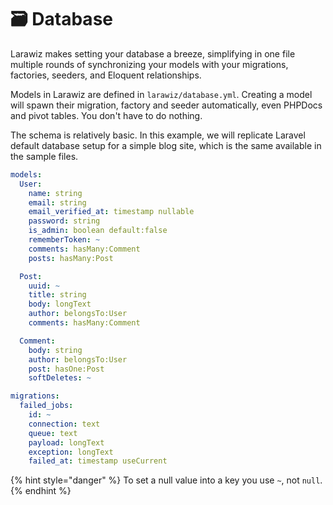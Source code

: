 # 🗃️ Database

Larawiz makes setting your database a breeze, simplifying in one file multiple rounds of synchronizing your models with your migrations, factories, seeders, and Eloquent relationships.

Models in Larawiz are defined in `larawiz/database.yml`. Creating a model will spawn their migration, factory and seeder automatically, even PHPDocs and pivot tables. You don't have to do nothing.

The schema is relatively basic. In this example, we will replicate Laravel default database setup for a simple blog site, which is the same available in the sample files.

```yaml
models:
  User:
    name: string
    email: string
    email_verified_at: timestamp nullable
    password: string
    is_admin: boolean default:false
    rememberToken: ~
    comments: hasMany:Comment
    posts: hasMany:Post

  Post:
    uuid: ~
    title: string
    body: longText
    author: belongsTo:User
    comments: hasMany:Comment

  Comment:
    body: string
    author: belongsTo:User
    post: hasOne:Post
    softDeletes: ~

migrations:
  failed_jobs:
    id: ~
    connection: text
    queue: text
    payload: longText
    exception: longText
    failed_at: timestamp useCurrent
```

{% hint style="danger" %}
To set a null value into a key you use `~`,  not `null`.
{% endhint %}

